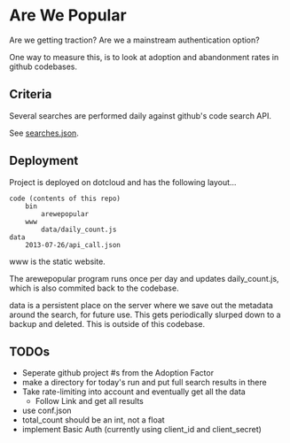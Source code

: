 # Are We Popular
Are we getting traction? Are we a mainstream authentication option?

One way to measure this,
is to look at adoption and abandonment rates in github codebases.

## Criteria

Several searches are performed daily against github's code search API.

See [searches.json](etc/searches.json).

## Deployment

Project is deployed on dotcloud and has the following layout...

```
code (contents of this repo)
    bin
        arewepopular
    www
        data/daily_count.js
data
    2013-07-26/api_call.json
```
www is the static website.

The arewepopular program runs once per day and updates daily_count.js,
which is also commited back to the codebase.

data is a persistent place on the server where we save out the
metadata around the search, for future use. This gets periodically
slurped down to a backup and deleted. This is outside of this codebase.

## TODOs
* Seperate github project #s from the Adoption Factor
* make a directory for today's run and put full search results in there
* Take rate-limiting into account and eventually get all the data
  * Follow Link and get all results
* use conf.json
* total_count should be an int, not a float
* implement Basic Auth (currently using client_id and client_secret)